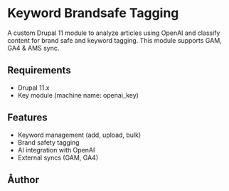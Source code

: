 # Keyword Brandsafe Tagging

A custom Drupal 11 module to analyze articles using OpenAI and classify content for brand safe and keyword tagging. This module supports GAM, GA4 & AMS sync.

## Requirements
- Drupal 11.x
- Key module (machine name: openai_key)

## Features
- Keyword management (add, upload, bulk)
- Brand safety tagging
- AI integration with OpenAI
- External syncs (GAM, GA4)

## Åuthor
